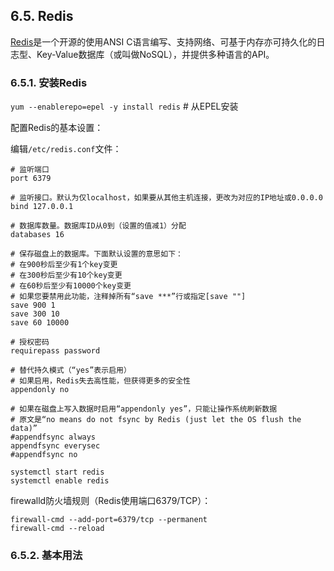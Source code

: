 ## 6.5. Redis

[Redis](https://redis.io/)是一个开源的使用ANSI C语言编写、支持网络、可基于内存亦可持久化的日志型、Key-Value数据库（或叫做NoSQL），并提供多种语言的API。

### 6.5.1. 安装Redis

`yum --enablerepo=epel -y install redis` # 从EPEL安装

配置Redis的基本设置：

编辑`/etc/redis.conf`文件：

```
# 监听端口
port 6379

# 监听接口。默认为仅localhost，如果要从其他主机连接，更改为对应的IP地址或0.0.0.0
bind 127.0.0.1

# 数据库数量。数据库ID从0到（设置的值减1）分配
databases 16

# 保存磁盘上的数据库。下面默认设置的意思如下：
# 在900秒后至少有1个key变更
# 在300秒后至少有10个key变更
# 在60秒后至少有10000个key变更
# 如果您要禁用此功能，注释掉所有“save ***”行或指定[save ""]
save 900 1
save 300 10
save 60 10000

# 授权密码
requirepass password

# 替代持久模式（“yes”表示启用）
# 如果启用，Redis失去高性能，但获得更多的安全性
appendonly no

# 如果在磁盘上写入数据时启用“appendonly yes”，只能让操作系统刷新数据
# 原文是“no means do not fsync by Redis (just let the OS flush the data)”
#appendfsync always
appendfsync everysec
#appendfsync no
```

```
systemctl start redis
systemctl enable redis
```

firewalld防火墙规则（Redis使用端口6379/TCP）：

```
firewall-cmd --add-port=6379/tcp --permanent
firewall-cmd --reload
```

### 6.5.2. 基本用法



















